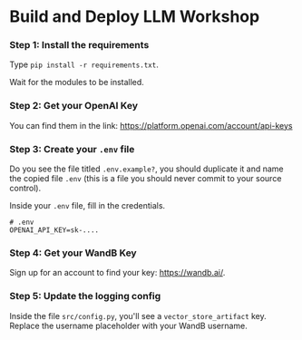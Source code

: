 # Build and Deploy LLM Workshop


### Step 1: Install the requirements
Type `pip install -r requirements.txt`.

Wait for the modules to be installed.

### Step 2: Get your OpenAI Key
You can find them in the link: https://platform.openai.com/account/api-keys

### Step 3: Create your `.env` file
Do you see the file titled `.env.example?`, you should duplicate it and name
the copied file `.env` (this is a file you should never commit to your source control).

Inside your `.env` file, fill in the credentials.

```
# .env
OPENAI_API_KEY=sk-....
```

### Step 4: Get your WandB Key
Sign up for an account to find your key: https://wandb.ai/.

### Step 5: Update the logging config
Inside the file `src/config.py`, you'll see a `vector_store_artifact` key.
Replace the username placeholder with your WandB username.
